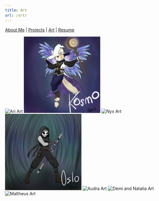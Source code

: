 ```yaml
---
title: Art
url: /art/
---
```


[About Me](/index.md/) | [Projects](/Projects.md/) | [Art](/Art.md/) | [Resume](/Resume.md/)

<img src="assets/AriD&D.png" alt="Ari Art" width="50%" height="auto" display="block">
<img src="assets/KosmoD&D.png" alt="Kosmo Art" width="50%" height="auto" display="block">
<img src="assets/Nyx.png" alt="Nyx Art" width="50%" height="auto" display="block">
<img src="assets/Oslo.png" alt="Oslo Art" width="50%" height="auto" display="block">
<img src="assets/audraArt.png" alt="Audra Art" width="50%" height="auto" display="block">
<img src="assets/deminatalia.png" alt="Demi and Natalia Art" width="50%" height="auto" display="block">
<img src="assets/maltheus.png" alt="Maltheus Art" width="50%" height="auto" display="block">

